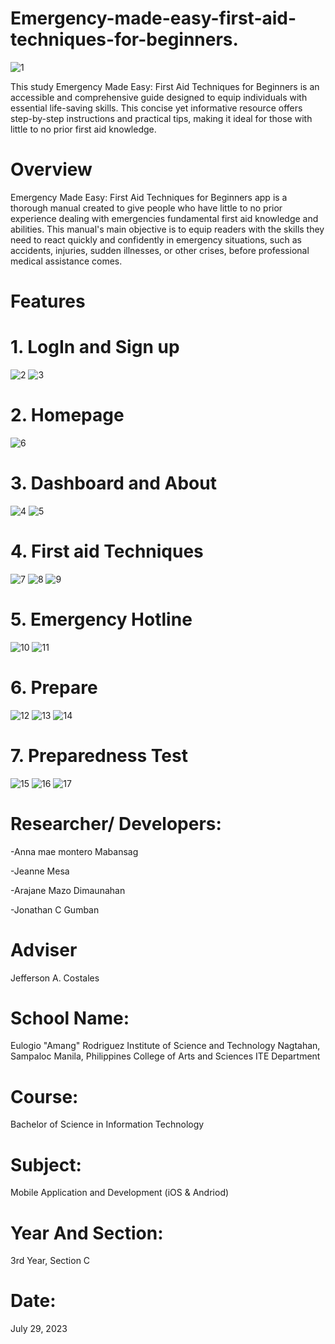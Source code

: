 # Emergency-made-easy-first-aid-techniques-for-beginners.
![1](https://github.com/Jonathan0409/Emergency-made-easy-first-aid-techniques-for-beginners./assets/140875689/f6405fa3-e570-43ac-98c1-11f636fc2f9f)

This study Emergency Made Easy: First Aid Techniques for Beginners is an accessible and comprehensive guide designed to equip individuals with essential life-saving skills. This concise yet informative resource offers step-by-step instructions and practical tips, making it ideal for those with little to no prior first aid knowledge.
# Overview
Emergency Made Easy: First Aid Techniques for Beginners app is a thorough manual created to give people who have little to no prior experience dealing with emergencies fundamental first aid knowledge and abilities. This manual's main objective is to equip readers with the skills they need to react quickly and confidently in emergency situations, such as accidents, injuries, sudden illnesses, or other crises, before professional medical assistance comes.
# Features
# 1. LogIn and Sign up
![2](https://github.com/Jonathan0409/Emergency-made-easy-first-aid-techniques-for-beginners./assets/140875689/248be9d2-49fb-4c92-9d08-75716b9708a3)
![3](https://github.com/Jonathan0409/Emergency-made-easy-first-aid-techniques-for-beginners./assets/140875689/358bd7db-5fda-4b72-9ba7-e63fff6c58d8)
# 2. Homepage
![6](https://github.com/Jonathan0409/Emergency-made-easy-first-aid-techniques-for-beginners./assets/140875689/43b13a77-214a-403d-9576-8b6f484f53b0)
# 3. Dashboard and About
![4](https://github.com/Jonathan0409/Emergency-made-easy-first-aid-techniques-for-beginners./assets/140875689/b7cac659-12f9-4b55-8885-5cb9daee756c)
![5](https://github.com/Jonathan0409/Emergency-made-easy-first-aid-techniques-for-beginners./assets/140875689/6820e05e-94da-40c1-884f-d2c2f90d9e18)
# 4. First aid Techniques
![7](https://github.com/Jonathan0409/Emergency-made-easy-first-aid-techniques-for-beginners./assets/140875689/c6ac2214-5c6b-4410-b576-d155b276f581)
![8](https://github.com/Jonathan0409/Emergency-made-easy-first-aid-techniques-for-beginners./assets/140875689/322126fa-e847-4f85-b53f-56fdf92f62fc)
![9](https://github.com/Jonathan0409/Emergency-made-easy-first-aid-techniques-for-beginners./assets/140875689/50b84a7a-d150-4b24-9ec4-a78f3e206310)
# 5. Emergency Hotline
![10](https://github.com/Jonathan0409/Emergency-made-easy-first-aid-techniques-for-beginners./assets/140875689/83df5563-368e-48f3-92f0-367ca396f925)
![11](https://github.com/Jonathan0409/Emergency-made-easy-first-aid-techniques-for-beginners./assets/140875689/3990e33e-4019-4ace-a212-bcd8cce003f6)
# 6. Prepare
![12](https://github.com/Jonathan0409/Emergency-made-easy-first-aid-techniques-for-beginners./assets/140875689/3492e997-246a-4bb4-bcd5-9257c4d1e565)
![13](https://github.com/Jonathan0409/Emergency-made-easy-first-aid-techniques-for-beginners./assets/140875689/1af5f2a4-32b1-46d9-8be0-63a107735c7a)
![14](https://github.com/Jonathan0409/Emergency-made-easy-first-aid-techniques-for-beginners./assets/140875689/cf02ebfb-3514-44a3-aca0-9676ae8d3bf0)
# 7. Preparedness Test
![15](https://github.com/Jonathan0409/Emergency-made-easy-first-aid-techniques-for-beginners./assets/140875689/9c64372d-cb22-47e8-a5f8-bdd61711435f)
![16](https://github.com/Jonathan0409/Emergency-made-easy-first-aid-techniques-for-beginners./assets/140875689/d988297e-7a84-43f0-b7eb-9e0abd8efc3f)
![17](https://github.com/Jonathan0409/Emergency-made-easy-first-aid-techniques-for-beginners./assets/140875689/83d082ed-b9c5-489e-ae71-9edaf0251ec7)
# Researcher/ Developers:
-Anna mae montero Mabansag

-Jeanne Mesa

-Arajane Mazo Dimaunahan

-Jonathan C Gumban
# Adviser
Jefferson A. Costales
# School Name:
Eulogio "Amang" Rodriguez Institute of Science and Technology
Nagtahan, Sampaloc Manila, Philippines
College of Arts and Sciences
ITE Department
# Course:
Bachelor of Science in Information Technology
# Subject:
Mobile Application and Development (iOS & Andriod)
# Year And Section:
3rd Year, Section C
# Date:
July 29, 2023
